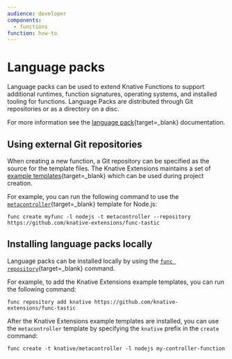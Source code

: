 ```yaml
---
audience: developer
components:
  - functions
function: how-to
---
```


# Language packs

Language packs can be used to extend Knative Functions to support additional runtimes, function signatures, operating systems, and installed tooling for functions. Language Packs are distributed through Git repositories or as a directory on a disc.

For more information see the [language pack](https://github.com/knative/func/blob/main/docs/language-packs/language-pack-contract.md){target=_blank} documentation.

## Using external Git repositories

When creating a new function, a Git repository can be specified as the source
for the template files. The Knative Extensions maintains a set of [example templates](https://github.com/knative-extensions/func-tastic){target=_blank} which can be used during project creation.

For example, you can run the following command to use the [`metacontroller`](https://metacontroller.github.io/metacontroller/){target=_blank} template for Node.js:

```{ .console }
func create myfunc -l nodejs -t metacontroller --repository https://github.com/knative-extensions/func-tastic
```

## Installing language packs locally

Language packs can be installed locally by using the [`func repository`](https://github.com/knative/func/blob/main/docs/reference/func_repository.md){target=_blank} command.

For example, to add the Knative Extensions example templates, you can run the following command:

```{ .console }
func repository add knative https://github.com/knative-extensions/func-tastic
```

After the Knative Extensions example templates are installed, you can use the `metacontroller` template by specifying the `knative` prefix in the `create` command:

```{ .console }
func create -t knative/metacontroller -l nodejs my-controller-function
```

